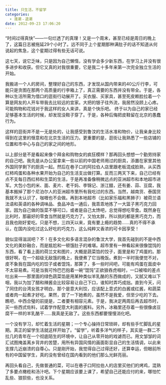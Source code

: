```yaml
---
title: 只生活，不留学
categories:
  - 漲潮﹣退潮
date: 2012-09-23 17:06:20
---
```


“时间过得真快”——一句烂透了的真理！又是一个周末，甚至已经是周日的晚上了，这篇日志被拖延29个小时了。远不同于上个星期那种满肚子的话不知道从何说起的焦急，这个星期过得有些无话可说。

这七天，说它乏味，只是因为自己懒惰，没有学会多少新东西，在学习上并没有很多进步和收获。但它又真的对我很重要，它是我二十多年来第一次完全独立生活的开始。 

我搬进一个人的房间，整理好自己的东西，才发现从国内带来的40公斤行李，可能只是贪图在那两个高质量的行李箱上了，真正需要的东西并没有带全。于是，各种以生活所需为借口的逛街行动展开了。买衣服、买家具，甚至死皮赖脸拉着一个算是网友的人开车带我去比较远的宜家。大把的银子往外流，我居然没顾上心疼。可能购物和花钱对于我这样的女人来讲，真是个快乐吧。 终于以为自己的家已经足够基本生活的时候，却发现没鞋子穿了。于是，各种后悔把皮鞋留在北京的愚蠢行为。

这样的逛街并不是一无是处的，让我感受到鲁汶的生活水准和物价，让我亲身比较得到在这里的惬意和在北京生活的压力。更重要的是，逛街让我熟悉了一些店铺的位置和市中心与自己的家之间的地形。

以上部分是不是看起来像个拜金和购物女的疯狂模样？那再回头想想一个勤劳持家的自己吧。我先是从办公室拿来一些以前的中国老师用过的厨具，添置在家里其他外国同学剩下的厨具一起。然后在巷子口的阿拉伯人店里跟老板混成脸熟，从买西红柿鸡蛋和各种水果开始为自己的生活支出做打算。反而三两天下来，自己已经有点不支每日西红柿和生菜的生活，于是再准备像稍微远点的亚洲超市和本地超市进军。大包小包的米、面、麦片、老干妈、李锦记、浙江醋，还有姜、蒜、豆腐，我基本搬掉了那个尼泊尔人的亚洲超市里所有我吃过的东西。当然，越南货、泰国货我就不太认识了，咖喱也不会做。再到本地超市（比如家乐福和黑狮子）被荷兰语法语和英语的各种调味品、食品冲击一通后，我乖乖地拣了一大篮子黑巧克力回家。因为自己做的饭菜不够可口，或者是自己太馋吧，总觉得想吃零食。既然身在比利时，那最好的零食当然就是巧克力了。又怕太胖，所以挑的都是黑巧克力，而且我也刚好爱吃。只是不想，三四天以来，竟有要上瘾的趋势……真的不得不承认，在国内没吃过这么好吃的巧克力，这么纯粹又香浓的可卡因享受！

貌似显得滋润吧？不！在多文化和多语言混杂的鲁汶大学，我首先碰到的不是中西文化的美妙融合，而是尴尬和一顿饿肚子的难堪。超市里有一种看起来很像馄饨的东西，看了看上面的荷兰文和图片，大概是蔬菜馅的饺子，面里是和了鸡蛋的。那很好啊，在一个超级无敌饿的晚上，我便煮了它当晚饭。煮到一半时我便觉不对，皮不象我在国内吃的饺子或者馄饨，那算了，多一些时间吧，可能有鸡蛋在面皮中不太容易煮。可是当我可怜巴巴抱着一碗“馄饨”正欲狼吞虎咽时，一口被噎的差点吐出来——那里面的绿色蔬菜馅是用某种类似羊乳酪的东西做成的，又腻又难以下咽，我以为加了醋和辣酱会比较容易让自己下口，谁知时弄巧成拙。直到今天，问了同住的台湾女孩才明白，那个是意大利饺，应该配上意式的白酱或红酱，和蔬菜或者肉一起煮才好吃。果然，尝了一下她煮的，虽然不是我爱，但至少吃的下去。瞧吧，中西合璧的前提是，二者要有相容元素。于是，我决定两周后再去超市时，买一些西式佐料，试着学作配意大利面的酱料。另外，冰箱里还存着一些很像卤豆腐干一样的羊乳酪干……我真是无敌了。这些东西都要慢慢消化吧。

一个没有学习，却忙着生活的星期；一个专心操持日常琐碎，却有些手忙脚乱的星期。真正的留学生活就这样开始了。“留学”，听着多洋气的样子，其实是一群二不拉几的青年在一个彻底陌生的环境中，让自己从零开始的戏谑而已。用文邹邹的词汇试图掩盖离乡背井的苦楚，用所有异国风情的画面彰显自己的生活情调，以此来支撑几近崩溃的自尊心。只是刚开始，我觉得自己过得还好，还算幸运，但眼前所有的中国留学生，真的没有曾经在国内看到的他们那么光鲜亮丽。

再回头看自己，先做普通的菜，可以在巷子口阿拉伯人的店里买他们的烤鸡，混熟了多要点橄榄和汤汁吧。下个星期应该要上课了，希望自己还能应付的来，哪怕忙乱些、狼狈些，也没关系。